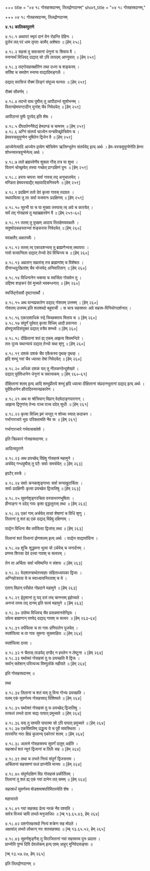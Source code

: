 +++
title = "०४ १८ गोसहस्रदानम्, तिलद्रोणदानम्"
short_title = "०४ १८ गोसहस्रदानम्,"

+++
०४ १८ गोसहस्रदानम्, तिलद्रोणदानम्

**४.१८ कालिकापुराणे**

४.१८.१ अथापरं स्मृतं दानं येन रोहन्ति देहिनः ।  
दुर्लभं तत् परं धाम तृप्ताः कामैर् अशेषतः ॥ [हेम् २५८]

४.१८.२ सहस्रं तु सवत्सानां धेनूनां यः शिवाय वै ।  
स्नानार्थं विधिवद् दद्यात् सो ऽपि तत्पदम् आप्नुयात् ॥ [हेम् २५९]

४.१८.३ तद्गोसहस्रक्षीरेण तथा दध्ना च शङ्करम् ।  
सर्पिषा च समग्रेण स्नाप्य वाद्यादिमङ्गलैः ।

दद्यात् सरसिजं रौक्मं लिङ्गं संपूज्य यत्नतः ॥ [हेम् २५९]

रौक्मं सौवर्णम् ।

४.१८.४ तदन्ते वाथ पुष्पैस् तु आपीठान्तं सुशोभनम् ।  
वितानहेमघण्टादीन् युगांश् चैव निवेदयेत् ॥ [हेम् २५९]

आपीठान्तं पुष्पैः पूरयेद् इति शेषः ।

४.१८.५ दीपदर्पणनैवेद्यं हेमदण्डं च चामरम् ॥ [हेम् २५९]  
४.१८.६ अग्निं संतर्प्य चाज्येन मन्त्रविच्छ्रोत्रियेण च ।  
हेमवस्त्रसुयुग्मेन भूषितेन द्विजेन वै ॥ [हेम् २५९]

आज्येनेत्यादि आज्येन द्रव्येण श्रोत्रियेण ऋत्विग्भूतेन संतर्पयेद् इत्य् अर्थः । हेम-वस्त्रसुयुग्मेनेति हेम्ना शोभनवस्त्रयुग्मेनेत्य् अर्थः ।

४.१८.७ ततो ब्रह्मरवेणैव शुक्ला गौस् तत्र या शुभा ।  
वितानं चोच्छ्रयेत् तस्या गच्छेत् प्राग्दक्षिणं पुनः ॥ [हेम् २५९]

४.१८.८ हराय चापराः सर्वा गावस् तद् अनुचालयेत् ।  
मण्डिता हेमवस्त्राद्यैर् महावादित्रनिस्वनैः ॥ [हेम् २५९]

४.१८.९ प्रदक्षिणं ततो देवं कृत्वा गावस् तदग्रतः ।  
स्थापयित्वा तु ताः सर्वा यजमानः प्रदक्षिणम् ॥ [हेम् २५९]

४.१८.१० सुरभी या च या मुख्या तस्यास् त्व् अग्रे च कारयेत् ।  
सर्वं तद् गोसहस्रं तु महाब्रह्मरवेण वै ॥ [हेम् २५९–६०]

४.१८.११ ततस् तु पुच्छम् आदाय तिलहेमयवाक्षतैः ।  
सपुष्पोदकहस्ताभ्यां शङ्कराय निवेदयेत् ॥ [हेम् २६०]

यवाक्षतैर् अक्षतयवैः ।

४.१८.१२ ततस् त्व् एकादशभ्यस् तु ब्राह्मणेभ्यस् तथापराः ।  
गावो वत्सान्विता दद्यात् तेभ्यो देयं विचिन्त्य च ॥ [हेम् २६०]

४.१८.१३ अव्रतान् सव्रतांस् तत्र ब्राह्मणांश् च विशेषतः ।  
दीनान्धदुःखितांश् चैव भोजयेद् अनिवारितान् ॥ [हेम् २६०]

४.१८.१४ विधिनानेन भक्त्या च स्वर्जिता गोसवेन तु ।  
उद्दिश्य शङ्करं देवं मुच्यते भवबन्धनात् ॥ [हेम् २६०]

स्वर्जिद्गोसवौ दृष्टान्तार्थौ ।

४.१८.१५ अथ वान्यप्रकारेण दद्याद् गोशतम् उत्तमम् । [हेम् २६०]  
गोशतम् उत्तमम् इति शतशब्दो बहुवाची । स चात्र सहस्रपरः अग्रे सहस्र-विनियोगदर्शनात् ।

४.१८.१६ एकादशाधिकं रुद्रे चिच्छक्ताय मिताय च ॥ [हेम् २६०]  
४.१८.१७ संपूर्णं पूर्ववत् कृत्वा विधिम् आदौ प्रयत्नतः ।  
होमपूजादिसंयुक्तं दद्यात् तत्रैव शम्भवे ॥ [हेम् २६०]

४.१८.१८ दीक्षितानां शतं ह्य् एकम् आहृत्य शिवमन्दिरे ।  
ततः पूज्य यथान्यायं दद्यात् तेभ्यो यथा शृणु ॥ [हेम् २६०]

४.१८.१९ दशकं दशकं चैव एकैकस्य पृथक् पृथक् ।  
हृदि शम्भुं गवां चैव ध्यात्वा तेषां निवेदयेत् ॥ [हेम् २६०]

४.१८.२० अधिकं दशकं यत् तु नीलकण्ठेन्दुशेखरे ।  
दद्यात् पूर्वविधानेन धेनूनां च सवत्सकम् ॥ [हेम् २६०–६१]

दीक्षितानां शतम् इत्य् आदि शम्भुप्रीतये शम्भुं हृदि ध्यात्वा दीक्षितानां संप्रदानभूतानां दद्याद् इत्य् अर्थः । पूर्वविधानेन क्षीरादिस्नपनप्रकारेण ।

४.१८.२१ अथ वा श्रोत्रियान् विप्रान् वेदवेदाङ्गपारगान् ।  
आहृत्य द्विगुणांस् तेभ्यः पञ्च पञ्च ददेत् सुधीः ॥ [हेम् २६१]

४.१८.२२ कृत्वा विधिम् इमं जन्तुर् न शोच्यः स्यात् कदाचन ।  
गर्भागारज्वरे भूयः परिक्लामति नैव सः ॥ [हेम् २६१]

गर्भागारज्वरे गर्भवासक्लेशे ।

इति त्रिप्रकारं गोसहस्रदानम् ॥

आदित्यपुराणे

४.१८.२३ अथ प्रयच्छेद् विप्रेषु गोसहस्रं महामुने ।  
अर्चयेद् गन्धपुष्पैस् तु पटैः सर्वाः समर्चयेत् ॥ [हेम् २६३]

इपटैर् वस्त्रैः ।

४.१८.२४ सर्वाः कनकशृङ्गाभाः सर्वा रूप्यखुरार्चिताः ।  
सर्वाः प्रदक्षिणीः कृत्वा प्रयच्छेत द्विजातिषु ॥ [हेम् २६३]

४.१८.२५ सुवर्णशृङ्गरचिता वस्त्राभरणभूषिताः ।  
हीनाङ्गा न ददेद् गावः कृशा वृद्धातुरास् तथा ॥ [हेम् २६३]

४.१८.२६ एकां गाम् अर्चयेत् तासां शेषाणां च विधिं शृणु ।  
तिलानां तु शतं ह्य् एकं दद्याद् विप्रेषु दक्षिणाम् ।

पाद्येन विधिना चैव तर्पयित्वा द्विजांस् तथा ॥ [हेम् २६३]

तिलानां शतं तिलानां द्रोणशतम् इत्य् अर्थः । पाद्येन पाद्यार्घादिना ।

४.१८.२७ शुचिः शुद्धमना भूत्वा यो ऽर्चयेच् च जनार्दनम् ।  
प्रणम्य शिरसा देवं दत्त्वा गावश् च सत्वरम् ।

तेन ता अर्चिताः सर्वा भविष्यन्ति न संशयः ॥ [हेम् २६३]

४.१८.२८ वेदशास्त्रार्थतत्त्वज्ञाः संहिताध्यापका द्विजाः ।  
अग्निहोत्ररता ये च स्वाध्यायनिरताश् च ये ।

एतान् विप्रान् परीक्षेत गोप्रदाने महामुने ॥ [हेम् २६३]

४.१८.२९ ईदृशानां तु यद् दत्तं तच् चानन्तम् इहोच्यते ।  
अनन्तं तस्य तद् दानम् इति सत्यं महामुने ॥ [हेम् २६३]

४.१८.३० उपोष्य विधिवच् चैव प्रसन्नमानसेन्द्रियः ।  
उपेत्य ब्राह्मणान् पश्येद् दद्याद् गावश् च सत्वरः ॥ [हेम् २६३–६४]

४.१८.३१ तर्पयित्वा च ता गावः प्रणिपातेन पूजयेत् ।  
स्पर्शयित्वा च ता गावः सुमनाः सुसमाहितः ॥ [हेम् २६४]

स्पर्शयित्वा दत्त्वा ।

४.१८.३२ न चैतास् ताडयेद् दण्डैर् न हस्तेन न लेष्टुना ॥ [हेम् २६४]  
४.१८.३३ यथोक्तं गोसहस्रं तु यः प्रयच्छति वै द्विजः ।  
सर्वान् क्लेशान् परित्यज्य विष्णुलोके महीयते ॥ [हेम् २६४]

इति गोसहस्रदानम् ॥

तथा

४.१८.३४ तिलानां च शतं यस् तु विना गोभ्यः प्रयच्छति ।  
पलम् एकं सुवर्णस्य गोसहस्राद् विशिष्यते ॥ [हेम् २६४]

४.१८.३५ यथोक्तं गोसहस्रं तु यः प्रयच्छेद् द्विजातिषु ।  
तत्फलं लभते दाता सद्यः पापात् प्रमुच्यते ॥ [हेम् २६४]

४.१८.३६ यस् तु पश्यति पापात्मा सो ऽपि पापात् प्रमुच्यते ॥ [हेम् २६४]  
४.१८.३७ एकविंशतिम् उद्धृत्य ये च पूर्वे व्यवस्थिताः ।  
तारयन्ति नराः क्षिप्रं कुलान्य् एकोत्तरं शतम् ॥ [हेम् २६४]

४.१८.३८ अलाभे गोसहस्रस्य सुवर्णं दातुम् अर्हति ।  
सहस्रार्धं शतं न्यूनं द्विजानां च तिलैः सह ॥ [हेम् २६४]

४.१८.३९ तथा च लभते नित्यं संपूर्णं द्विजसत्तम ।  
अर्चितानां सहस्राणां फलं प्राप्नोति मानवः ॥ [हेम् २६४]

४.१८.४० संपूर्णदक्षिणं विप्र गोसहस्रं प्रकीर्तितम् ।  
तिलानां तु शतं ह्य् एकं गवां दानेन तत् समम् ॥ [हेम् २६४]

सहस्रार्धं सुवर्णस्य षोडशमाषपरिमितस्येति शेषः ।

महाभारते

४.१८.४१ गवां सहस्रदः प्रेत्य नरकं नैव पश्यति ।  
सर्वत्र विजयं चापि लभते मनुजाधिपः ॥ [म्ब् १३.६५.४३, हेम् २६४]

४.१८.४२ दशगोसहस्रदो नित्यं शक्रेण सह मोदते ।  
अक्षयांल् लभते लोकान् नरः शतसहस्रदः ॥ [म्ब् १३.६५.५२, हेम् २६५]

४.१८.४३ सुवर्णशृङ्गैस् तु विराजितानां गवां सहस्रस्य पुनः प्रदाता ।  
प्राप्नोति पुण्यं दिवि देवलोकम् इत्य् एवम् आहुर् मुनिवेदसङ्घाः ॥

[म्ब् १३.५७.२७, हेम् २६५]

इति तिलद्रोणदानम् ॥


